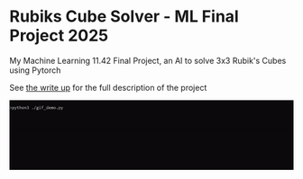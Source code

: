 # Rubiks Cube Solver - ML Final Project 2025

My Machine Learning 11.42 Final Project, an AI to solve 3x3 Rubik's Cubes using Pytorch

See [the write up](./ML_AI_Project.ipynb) for the full description of the project

![gif_demo](./assets/output.gif)
